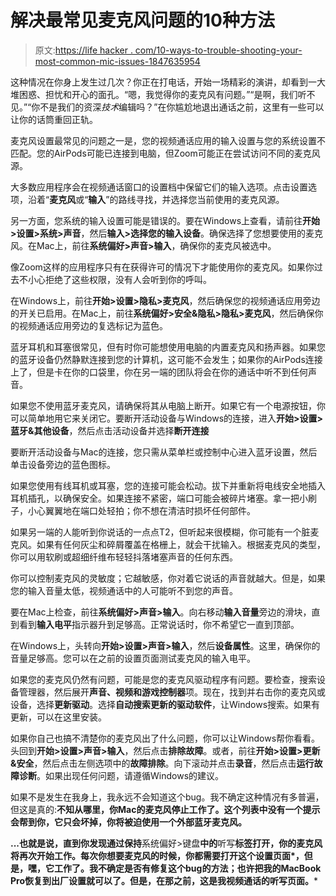 # 解决最常见麦克风问题的10种方法

> 原文:[https://life hacker . com/10-ways-to-trouble-shooting-your-most-common-mic-issues-1847635954](https://lifehacker.com/10-ways-to-troubleshoot-your-most-common-mic-issues-1847635954)

这种情况在你身上发生过几次？你正在打电话，开始一场精彩的演讲，却看到一大堆困惑、担忧和开心的面孔。“嗯，我觉得你的麦克风有问题。”“是啊，我们听不见。”“你不是我们的资深*技术*编辑吗？”在你尴尬地退出通话之前，这里有一些可以让你的话筒重回正轨。

麦克风设置最常见的问题之一是，您的视频通话应用的输入设置与您的系统设置不匹配。您的AirPods可能已连接到电脑，但Zoom可能正在尝试访问不同的麦克风源。

大多数应用程序会在视频通话窗口的设置档中保留它们的输入选项。点击设置选项，沿着“**麦克风**或“**输入**”的路线寻找，并选择您当前使用的麦克风源。

另一方面，您系统的输入设置可能是错误的。要在Windows上查看，请前往**开始>设置>系统>声音**，然后**输入>选择您的输入设备**。确保选择了您想要使用的麦克风。在Mac上，前往**系统偏好>声音>输入**，确保你的麦克风被选中。

像Zoom这样的应用程序只有在获得许可的情况下才能使用你的麦克风。如果你过去不小心拒绝了这些权限，没有人会听到你的呼叫。

在Windows上，前往**开始>设置>隐私>麦克风**，然后确保您的视频通话应用旁边的开关已启用。在Mac上，前往**系统偏好>安全&隐私>隐私>麦克风**，然后确保你的视频通话应用旁边的复选标记为蓝色。

蓝牙耳机和耳塞很常见，但有时你可能想使用电脑的内置麦克风和扬声器。如果您的蓝牙设备仍然静默连接到您的计算机，这可能不会发生；如果你的AirPods连接上了，但是卡在你的口袋里，你在另一端的团队将会在你的通话中听不到任何声音。

如果您不使用蓝牙麦克风，请确保将其从电脑上断开。如果它有一个电源按钮，你可以简单地用它来关闭它。要断开活动设备与Windows的连接，进入**开始>设置>蓝牙&其他设备**，然后点击活动设备并选择**断开连接**

要断开活动设备与Mac的连接，您只需从菜单栏或控制中心进入蓝牙设置，然后单击设备旁边的蓝色图标。

如果您使用有线耳机或耳塞，您的连接可能会松动。拔下并重新将电线安全地插入耳机插孔，以确保安全。如果连接不紧密，端口可能会被碎片堵塞。拿一把小刷子，小心翼翼地在端口处轻拍；你不想在清洁时损坏任何部件。

如果另一端的人能听到你说话的一点点T2，但听起来很模糊，你可能有一个脏麦克风。如果有任何灰尘和碎屑覆盖在格栅上，就会干扰输入。根据麦克风的类型，你可以用软刷或超细纤维布轻轻抖落堵塞声音的任何东西。

你可以控制麦克风的灵敏度；它越敏感，你对着它说话的声音就越大。但是，如果您的输入音量太低，视频通话中的人可能听不到您的声音。

要在Mac上检查，前往**系统偏好>声音>输入**。向右移动**输入音量**旁边的滑块，直到看到**输入电平**指示器升到足够高。正常说话时，你不希望它一直到顶部。

在Windows上，头转向**开始>设置>声音>输入**，然后**设备属性**。这里，确保你的音量足够高。您可以在之前的设置页面测试麦克风的输入电平。

如果您的麦克风仍然有问题，可能是您的麦克风驱动程序有问题。要检查，搜索设备管理器，然后展开**声音、视频和游戏控制器**项。现在，找到并右击你的麦克风或设备，选择**更新驱动**。选择**自动搜索更新的驱动软件**，让Windows搜索。如果有更新，可以在这里安装。

如果你自己也搞不清楚你的麦克风出了什么问题，你可以让Windows帮你看看。头回到**开始>设置>声音>输入**，然后点击**排除故障**。或者，前往**开始>设置>更新&安全**，然后点击左侧选项中的**故障排除**。向下滚动并点击**录音**，然后点击**运行故障诊断**。如果出现任何问题，请遵循Windows的建议。

如果不是发生在我身上，我永远不会知道这个bug。我不确定这种情况有多普遍，但这是真的:**不知从哪里，你Mac的麦克风停止工作了。这个列表中没有一个提示会帮到你，它只会坏掉，你将被迫使用一个外部蓝牙麦克风。** 

**...也就是说，直到你发现通过保持**系统偏好>键盘**中的**听写**标签打开，你的麦克风将再次开始工作。每次你想要麦克风的时候，你都需要打开这个设置页面*，但是，嘿，它工作了。我不确定是否有修复这个bug的方法；也许把我的MacBook Pro恢复到出厂设置就可以了。但是，在那之前，这是我视频通话的听写页面。***